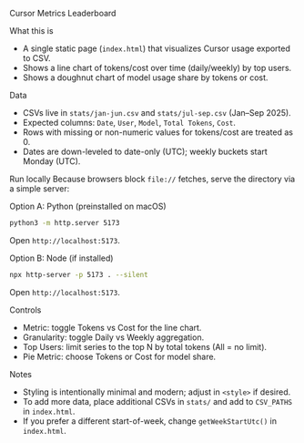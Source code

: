 Cursor Metrics Leaderboard

What this is
- A single static page (`index.html`) that visualizes Cursor usage exported to CSV.
- Shows a line chart of tokens/cost over time (daily/weekly) by top users.
- Shows a doughnut chart of model usage share by tokens or cost.

Data
- CSVs live in `stats/jan-jun.csv` and `stats/jul-sep.csv` (Jan–Sep 2025).
- Expected columns: `Date`, `User`, `Model`, `Total Tokens`, `Cost`.
- Rows with missing or non-numeric values for tokens/cost are treated as 0.
- Dates are down-leveled to date-only (UTC); weekly buckets start Monday (UTC).

Run locally
Because browsers block `file://` fetches, serve the directory via a simple server:

Option A: Python (preinstalled on macOS)
```bash
python3 -m http.server 5173
```
Open `http://localhost:5173`.

Option B: Node (if installed)
```bash
npx http-server -p 5173 . --silent
```
Open `http://localhost:5173`.

Controls
- Metric: toggle Tokens vs Cost for the line chart.
- Granularity: toggle Daily vs Weekly aggregation.
- Top Users: limit series to the top N by total tokens (All = no limit).
- Pie Metric: choose Tokens or Cost for model share.

Notes
- Styling is intentionally minimal and modern; adjust in `<style>` if desired.
- To add more data, place additional CSVs in `stats/` and add to `CSV_PATHS` in `index.html`.
- If you prefer a different start-of-week, change `getWeekStartUtc()` in `index.html`.


